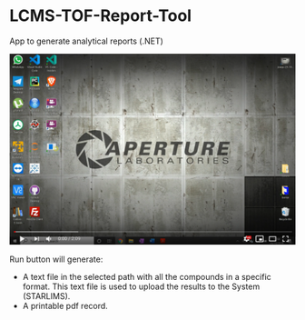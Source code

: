 # LCMS-TOF-Report-Tool
App to generate analytical reports (.NET)

[![Watch the video](/LCMS%20Report%20(0.0.5)/LCMS%20Report/Resources/screenshot_video.png?raw=true "Screenshot Video")](https://youtu.be/UOh9tvhx9Es)

Run button will generate:
- A text file in the selected path with all the compounds in a specific format. This text file is used to upload the results to the System (STARLIMS).
- A printable pdf record.
